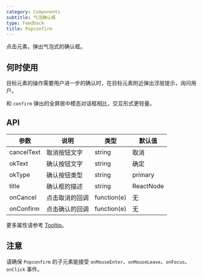 ```yaml
---
category: Components
subtitle: 气泡确认框
type: Feedback
title: Popconfirm
---
```


点击元素，弹出气泡式的确认框。

## 何时使用

目标元素的操作需要用户进一步的确认时，在目标元素附近弹出浮层提示，询问用户。

和 `confirm` 弹出的全屏居中模态对话框相比，交互形式更轻量。

## API

| 参数 | 说明 | 类型 | 默认值 |
| --- | --- | --- | --- |
| cancelText | 取消按钮文字 | string | 取消 |
| okText | 确认按钮文字 | string | 确定 |
| okType | 确认按钮类型 | string | primary |
| title | 确认框的描述 | string | ReactNode | 无 |
| onCancel | 点击取消的回调 | function(e) | 无 |
| onConfirm | 点击确认的回调 | function(e) | 无 |

更多属性请参考 [Tooltip](/components/tooltip/#API)。

## 注意

请确保 `Popconfirm` 的子元素能接受 `onMouseEnter`、`onMouseLeave`、`onFocus`、`onClick` 事件。
